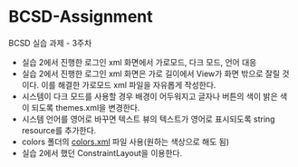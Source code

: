 # BCSD-Assignment
BCSD 실습 과제 - 3주차

- 실습 2에서 진행한 로그인 xml 화면에서 가로모드, 다크 모드, 언어 대응
- 실습 2에서 진행한 로그인 xml 화면은 가로 길이에서 View가 화면 밖으로 잘릴 것이다. 이를 해결한 가로모드 xml 파일을 자유롭게 작성한다.
- 시스템이 다크 모드를 사용할 경우 배경이 어두워지고 글자나 버튼의 색이 밝은 색이 되도록 themes.xml을 변경한다.
- 시스템 언어를 영어로 바꾸면 텍스트 뷰의 텍스트가 영어로 표시되도록 string resource를 추가한다.
- colors 폴더의 [colors.xml](https://drive.google.com/drive/folders/1zjyr7pHL4cRbyKlwWayfWNdfNMcmGTRe) 파일 사용(원하는 색상으로 해도 됨)
- 실습 2에서 했던 ConstraintLayout을 이용한다.
